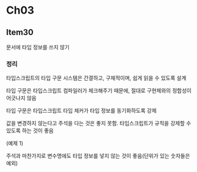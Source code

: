 # Ch03

## Item30

문서에 타입 정보를 쓰지 않기

### 정리

타입스크립트의 타입 구문 시스템은 간결하고, 구체적이며, 쉽게 읽을 수 있도록 설계

타입 구문은 타입스크립트 컴파일러가 체크해주기 때문에, 절대로 구현체와의 정합성이 어긋나지 않음

타입 구문은 타입스크립트 타입 체커가 타입 정보를 동기화하도록 강제

값을 변경하지 않는다고 주석을 다는 것은 좋지 못함. 타입스크립트가 규칙을 강제할 수 있도록 하는 것이 좋음

(예제 1)

주석과 마찬가지로 변수명에도 타입 정보를 넣지 않는 것이 좋음(단위가 있는 숫자들은 예외)
